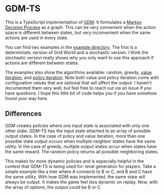 # GDM-TS

This is a TypeScript implementation of [GDM](https://github.com/bi3mer/GDM). It formulates a [Markov Decision Process](https://en.wikipedia.org/wiki/Markov_decision_process) as a graph. This can be very convenient when the action space is different between states, but very inconvenient when the same actions are used in every state. 

You can find two examples in the [example directory](./example). The first is a deterministic version of Grid World and a stochastic version. I think the stochastic version really shows why you only want to use this approach if actions are different between states. 

The examples also show the algorithms available: random, greedy, [value iteration](https://en.wikipedia.org/wiki/Markov_decision_process#Value_iteration), and [policy iteration](https://en.wikipedia.org/wiki/Markov_decision_process#Policy_iteration). Note both value and policy iteration come with configuration values that are optional that will affect the output. I haven't documented them very well, but feel free to reach out via an issue if you have questions. I hope this little bit of code helps you if you have somehow found your way here.  

## Differences 

GDM creates policies where one input state is associated with only one other state. GDM-TS has the input state attached to an array of possible output states. In the case of policy and value iteration, more than one possible state output occurs when multiple neighbor states have the same utility. In the case of greedy, multiple output states occur when states have the same reward. The random policy returns all possible neighboring states. 

This makes for more dynamic policies and is especially helpful in the context that GDM-TS is being used for: level generation for players. Take a simple example like a tree where A connects to B or C, and B and C have the same utility. With how GDM was implemented, the same state will always be output. It makes the game feel less dynamic on replay. Now, with the array of options, the output could be B or C.